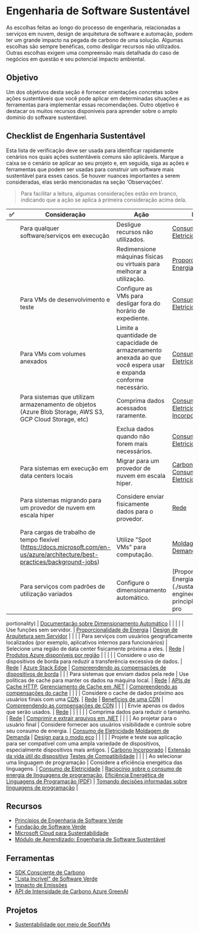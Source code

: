 # Engenharia de Software Sustentável

As escolhas feitas ao longo do processo de engenharia, relacionadas a serviços em nuvem, design de arquitetura de software e automação, podem ter um grande impacto na pegada de carbono de uma solução. Algumas escolhas são sempre benéficas, como desligar recursos não utilizados. Outras escolhas exigem uma compreensão mais detalhada do caso de negócios em questão e seu potencial impacto ambiental.

## Objetivo

Um dos objetivos desta seção é fornecer orientações concretas sobre ações sustentáveis que você pode aplicar em determinadas situações e as ferramentas para implementar essas recomendações. Outro objetivo é destacar os muitos recursos disponíveis para aprender sobre o amplo domínio do software sustentável.

## Checklist de Engenharia Sustentável

Esta lista de verificação deve ser usada para identificar rapidamente cenários nos quais ações sustentáveis comuns são aplicáveis. Marque a caixa se o cenário se aplicar ao seu projeto e, em seguida, siga as ações e ferramentas que podem ser usadas para construir um software mais sustentável para esses casos. Se houver nuances importantes a serem consideradas, elas serão mencionadas na seção 'Observações'.

> Para facilitar a leitura, algumas considerações estão em branco, indicando que a ação se aplica à primeira consideração acima dela.

| ✅ | Consideração                                                                                                     | Ação                                                                                                        | Princípio                                                                                                                                                              | Ferramentas                                                                                                                                                                                                                                                             | Observações                                                                                                                                    |
|---|-------------------------------------------------------------------------------------------------------------------|---------------------------------------------------------------------------------------------------------------|------------------------------------------------------------------------------------------------------------------------------------------------------------------------|-------------------------------------------------------------------------------------------------------------------------------------------------------------------------------------------------------------------------------------------------------------------------|------------------------------------------------------------------------------------------------------------------------------------------------|
|   | Para qualquer software/serviços em execução                                                                      | Desligue recursos não utilizados.                                                                            | [Consumo de Eletricidade](./sustainable-engineering-principles.md#electricity-consumption)                                                                             | [Identificar Recursos Não Associados](https://devblogs.microsoft.com/scripting/use-powershell-to-identify-unassociated-azure-resources/)                                                                                                                                    |                                                                                                                                                |
|   |                                                                                                                   | Redimensione máquinas físicas ou virtuais para melhorar a utilização.                                         | [Proporcionalidade de Energia](./sustainable-engineering-principles.md#energy-proportionality)                                                                               | [Recomendações de Custo do Azure Advisor](https://docs.microsoft.com/pt-br/azure/advisor/advisor-cost-recommendations)                                                                                                                                                       | [Compreendendo Recomendações do Advisor](./sustainable-action-disclaimers.md#action-resize-physical-or-virtual-machines-to-improve-utilization) |
|   | Para VMs de desenvolvimento e teste                                                                              | Configure as VMs para desligar fora do horário de expediente.                                                    | [Consumo de Eletricidade](./sustainable-engineering-principles.md#electricity-consumption)                                                                             | [Iniciar/Desligar VMs durante o horário de expediente](https://docs.microsoft.com/pt-br/azure/automation/automation-solution-vm-management-config)                                                                                                                                           |                                                                                                                                                |
|   | Para VMs com volumes anexados                                                                                   | Limite a quantidade de capacidade de armazenamento anexada ao que você espera usar e expanda conforme necessário. | [Consumo de Eletricidade](./sustainable-engineering-principles.md#electricity-consumption)                                                                             | [Expandindo o armazenamento de VMs ativas](https://docs.microsoft.com/pt-br/azure/virtual-machines/expand-unmanaged-disks)                                                                                                                                                       | [Compreensão do custo energético do armazenamento](https://www.cloudcarbonfootprint.org/docs/methodology/#storage)                                     |
|   | Para sistemas que utilizam armazenamento de objetos (Azure Blob Storage, AWS S3, GCP Cloud Storage, etc)        | Comprima dados acessados ​​raramente.                                                                         | [Consumo de Eletricidade](./sustainable-engineering-principles.md#electricity-consumption), [Carbono Incorporado](./sustainable-engineering-principles.md#embodied-carbon) | [Comprimir e extrair arquivos em .NET](https://docs.microsoft.com/pt-br/dotnet/standard/io/how-to-compress-and-extract-files)                                                                                                                                       | [Compreendendo o custo energético do armazenamento](https://www.cloudcarbonfootprint.org/docs/methodology/#storage)                                     |
|   |                                                                                                                   | Exclua dados quando não forem mais necessários.                                                               | [Consumo de Eletricidade](./sustainable-engineering-principles.md#electricity-consumption)                                                                             | [Configurar uma política de gerenciamento de ciclo de vida](https://docs.microsoft.com/pt-br/azure/storage/blobs/lifecycle-management-policy-configure)                                                                                                                                 | [Compreendendo o custo energético do armazenamento](https://www.cloudcarbonfootprint.org/docs/methodology/#storage)                                     |
|   | Para sistemas em execução em data centers locais                                                                 | Migrar para um provedor de nuvem em escala hiper.                                                             | [Carbono Incorporado](./sustainable-engineering-principles.md#embodied-carbon), [Consumo de Eletricidade](./sustainable-engineering-principles.md#electricity-consumption) | [Abordagens de Adoção em Nuvem](https://docs.microsoft.com/pt-br/azure/cloud-adoption-framework/adopt/)                                                                                                                                                                     | [Benefícios ambientais da computação em nuvem](./sustainable-action-disclaimers.md#action-migrate-to-a-hyperscale-cloud-provider)                        |
|   | Para sistemas migrando para um provedor de nuvem em escala hiper                                                | Considere enviar fisicamente dados para o provedor.                                                           | [Rede](./sustainable-engineering-principles.md#networking)                                                                                                       | [Azure Data Box](https://azure.microsoft.com/pt-br/services/databox/)                                                                                                                                                                                                   | [Compreendendo as compensações do envio de dados](./sustainable-action-disclaimers.md#action-consider-physically-shipping-data-to-the-provider)          |
|   | Para cargas de trabalho de tempo flexível (https://docs.microsoft.com/en-us/azure/architecture/best-practices/background-jobs) | Utilize "Spot VMs" para computação.                                                                     | [Moldagem de Demanda](./sustainable-engineering-principles.md#demand-shaping)                                                                                               | [Como usar Spot VMs](https://docs.microsoft.com/pt-br/azure/virtual-machines/spot-vms)                                                                                                                                                                                 |                                                                                                                                                |
|   | Para serviços com padrões de utilização variados                                                                 | Configure o dimensionamento automático.                                                                       | [Proporcionalidade de Energia](./sustainable-engineering-principles.md#energy-pro

portionality)                                                                               | [Documentação sobre Dimensionamento Automático](https://docs.microsoft.com/pt-br/azure/architecture/best-practices/auto-scaling)                                                                                                                                                            |                                                                                                                                                |
|   |                                                                                                                   | Use funções sem servidor.                                                                                     | [Proporcionalidade de Energia](./sustainable-engineering-principles.md#energy-proportionality)                                                                               | [Design de Arquitetura sem Servidor](https://docs.microsoft.com/pt-br/azure/architecture/serverless-quest/serverless-overview)                                                                                                                                              |                                                                                                                                                |
|   | Para serviços com usuários geograficamente localizados (por exemplo, aplicativos internos para funcionários)   | Selecione uma região de data center fisicamente próxima a eles.                                              | [Rede](./sustainable-engineering-principles.md#networking)                                                                                                       | [Produtos Azure disponíveis por região](https://azure.microsoft.com/pt-br/global-infrastructure/services/)                                                                                                                                                                 |                                                                                                                                                |
|   |                                                                                                                   | Considere o uso de dispositivos de borda para reduzir a transferência excessiva de dados.                      | [Rede](./sustainable-engineering-principles.md#networking)                                                                                                       | [Azure Stack Edge](https://azure.microsoft.com/pt-br/products/azure-stack/edge/)                                                                                                                                                                                        | [Compreendendo as compensações de dispositivos de borda](./sustainable-action-disclaimers.md#action-consider-running-an-edge-device)                                     |
|   | Para sistemas que enviam dados pela rede                                                                         | Use políticas de cache para manter os dados na máquina local.                                                   | [Rede](./sustainable-engineering-principles.md#networking)                                                                                                       | [APIs de Cache HTTP](https://web.dev/http-cache/), [Gerenciamento de Cache em .NET](https://learn.microsoft.com/pt-br/dotnet/framework/network-programming/cache-management-for-network-applications)                                                                          | [Compreendendo as compensações do cache](./sustainable-action-disclaimers.md#action-use-caching-policies)                                             |
|   |                                                                                                                   | Considere o cache de dados próximo aos usuários finais com uma [CDN](https://en.wikipedia.org/wiki/Content_delivery_network). | [Rede](./sustainable-engineering-principles.md#networking)                                                                                                       | [Benefícios de uma CDN](https://docs.microsoft.com/pt-br/azure/frontdoor/front-door-overview#key-benefits)                                                                                                                                                                  | [Compreendendo as compensações de CDN](./sustainable-action-disclaimers.md#action-consider-caching-data-close-to-end-users-with-a-CDN)                  |
|   |                                                                                                                   | Envie apenas os dados que serão usados.                                                                        | [Rede](./sustainable-engineering-principles.md#networking)                                                                                                       |                                                                                                                                                                                                                                                                         |                                                                                                                                                |
|   |                                                                                                                   | Comprima dados para reduzir o tamanho.                                                                        | [Rede](./sustainable-engineering-principles.md#networking)                                                                                                       | [Comprimir e extrair arquivos em .NET](https://docs.microsoft.com/pt-br/dotnet/standard/io/how-to-compress-and-extract-files)                                                                                                                                       |                                                                                                                                                |
|   | Ao projetar para o usuário final                                                                                   | Considere fornecer aos usuários visibilidade e controle sobre seu consumo de energia.                         | [Consumo de Eletricidade](./sustainable-engineering-principles.md#electricity-consumption) [Moldagem de Demanda](./sustainable-engineering-principles.md#demand-shaping)    | [Design para o modo eco](https://principles.green/principles/demand-shaping/#heading-eco-modes)                                                                                                                                                                         |                                                                                                                                                |
|   |                                                                                                                   | Projete e teste sua aplicação para ser compatível com uma ampla variedade de dispositivos, especialmente dispositivos mais antigos.     | [Carbono Incorporado](./sustainable-engineering-principles.md#embodied-carbon)                                                                                             | [Extensão da vida útil do dispositivo](https://medium.com/google-design/to-make-apps-accessible-make-them-compatible-with-different-devices-11298c6d3f06) [Testes de Compatibilidade](https://www.techdim.com/what-is-compatibility-testing/)                                          |                                                                                                                                                |
|   | Ao selecionar uma linguagem de programação                                                                         | Considere a eficiência energética das linguagens.                                                             | [Consumo de Eletricidade](./sustainable-engineering-principles.md#electricity-consumption)                                                                             | [Raciocínio sobre o consumo de energia de linguagens de programação](https://thenewstack.io/which-programming-languages-use-the-least-electricity/), [Eficiência Energética de Linguagens de Programação (PDF)](https://greenlab.di.uminho.pt/wp-content/uploads/2017/10/sleFinal.pdf) | [Tomando decisões informadas sobre linguagens de programação](./sustainable-action-disclaimers.md#action-consider-the-energy-efficiency-of-languages)         |

## Recursos

- [Princípios de Engenharia de Software Verde](https://principles.green/)
- [Fundação de Software Verde](https://greensoftware.foundation/)
- [Microsoft Cloud para Sustentabilidade](https://www.microsoft.com/pt-br/sustainability)
- [Módulo de Aprendizado: Engenharia de Software Sustentável](https://learn.microsoft.com/pt-br/learn/modules/sustainable-software-engineering-overview/)

## Ferramentas

- [SDK Consciente de Carbono](https://github.com/Green-Software-Foundation/carbon-aware-sdk)
- ["Lista Incrível" de Software Verde](https://github.com/Green-Software-Foundation/awesome-green-software)
- [Impacto de Emissões](https://appsource.microsoft.com/pt-br/product/power-bi/coi-sustainability.emissions_impact_dashboard)
- [API de Intensidade de Carbono Azure GreenAI](https://carbon-aware-api.azurewebsites.net/swagger/index.html)

## Projetos

- [Sustentabilidade por meio de SpotVMs](https://github.com/hybridflux/SparkOnSpot)
